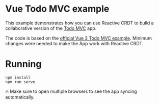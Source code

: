 # Vue Todo MVC example

This example demonstrates how you can use Reactive CRDT to build a collaborative version of the [Todo MVC](http://todomvc.com) app.

The code is based on the [official Vue 3 Todo MVC example](https://v3.vuejs.org/examples/todomvc.html). Minimum changes were needed to make the App work with Reactive CRDT.

# Running

    npm install
    npm run serve

🔥 Make sure to open multiple browsers to see the app syncing automatically.
